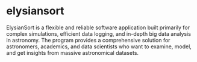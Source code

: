 # elysiansort
ElysianSort is a flexible and reliable software application built primarily for complex simulations, efficient data logging, and in-depth big data analysis in astronomy. The program provides a comprehensive solution for astronomers, academics, and data scientists who want to examine, model, and get insights from massive astronomical datasets.

